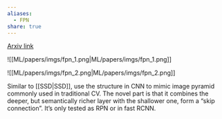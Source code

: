 ```yaml
---
aliases:
  - FPN
share: true
---
```


[Arxiv link](https://arxiv.org/abs/1612.03144)

![[ML/papers/imgs/fpn_1.png|ML/papers/imgs/fpn_1.png]]

![[ML/papers/imgs/fpn_2.png|ML/papers/imgs/fpn_2.png]]

Similar to [[SSD|SSD]], use the structure in CNN to mimic image pyramid commonly used in traditional CV. The novel part is that it combines the deeper, but semantically richer layer with the shallower one, form a “skip connection”. It’s only tested as RPN or in fast RCNN.